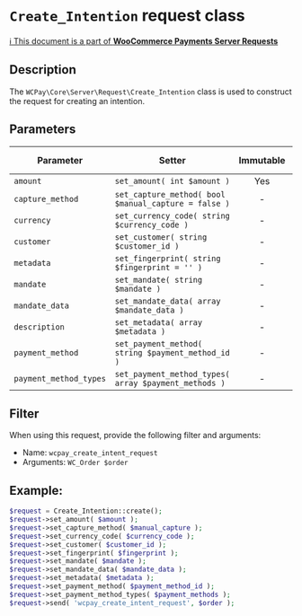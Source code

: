 # `Create_Intention` request class

[ℹ️ This document is a part of __WooCommerce Payments Server Requests__](../requests.md)

## Description

The `WCPay\Core\Server\Request\Create_Intention` class is used to construct the request for creating an intention.

## Parameters


| Parameter              | Setter                                               | Immutable | Required | Default value |
|------------------------|------------------------------------------------------|:---------:|:--------:|:-------------:|
| `amount`               | `set_amount( int $amount )`                          |    Yes    |   Yes    |       -       |
| `capture_method`       | `set_capture_method( bool $manual_capture = false )` |     -     |    -     |       -       |
| `currency`             | `set_currency_code( string $currency_code )`         |     -     |   Yes    |       -       |
| `customer`             | `set_customer( string $customer_id )`                |     -     |    -     |       -       |
| `metadata`             | `set_fingerprint( string $fingerprint = '' )`        |     -     |    -     |       -       |
| `mandate`              | `set_mandate( string $mandate )`                     |     -     |    -     |       -       |
| `mandate_data`         | `set_mandate_data( array $mandate_data )`            |     -     |    -     |       -       |
| `description`          | `set_metadata( array $metadata )`                    |     -     |    -     |       -       |
| `payment_method`       | `set_payment_method( string $payment_method_id )`    |     -     |    -     |       -       |
| `payment_method_types` | `set_payment_method_types( array $payment_methods )` |     -     |    -     |       -       |


## Filter

When using this request, provide the following filter and arguments:

- Name: `wcpay_create_intent_request`
- Arguments: `WC_Order $order`

## Example:

```php
$request = Create_Intention::create();
$request->set_amount( $amount );
$request->set_capture_method( $manual_capture );
$request->set_currency_code( $currency_code );
$request->set_customer( $customer_id );
$request->set_fingerprint( $fingerprint );
$request->set_mandate( $mandate );
$request->set_mandate_data( $mandate_data );
$request->set_metadata( $metadata );
$request->set_payment_method( $payment_method_id );
$request->set_payment_method_types( $payment_methods );
$request->send( 'wcpay_create_intent_request', $order );
```
